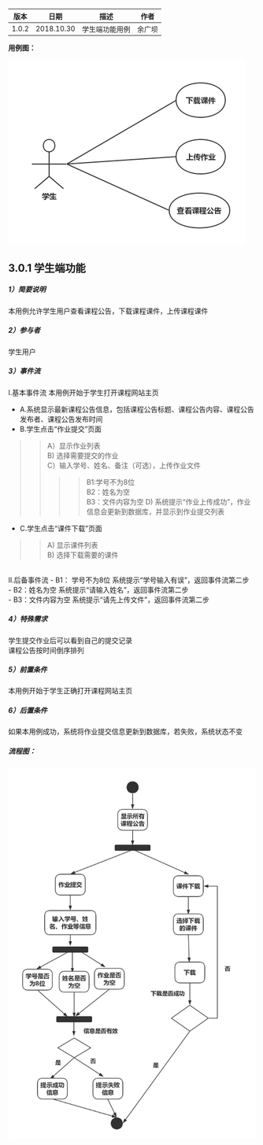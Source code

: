 | 版本  | 日期       | 描述            | 作者   |
| ----- | ---------- | --------------- | ------ |
| 1.0.2 | 2018.10.30 | 学生端功能用例 | 余广坝 |

**用例图：**

![学生端功能用例图](img_use_case/student.png)


## 3.0.1 学生端功能
##### 1）简要说明
本用例允许学生用户查看课程公告，下载课程课件，上传课程课件

##### 2）参与者
学生用户

##### 3）事件流
I.基本事件流
本用例开始于学生打开课程网站主页
- A.系统显示最新课程公告信息，包括课程公告标题、课程公告内容、课程公告发布者、课程公告发布时间
- B.学生点击“作业提交”页面
>> A）显示作业列表<br>
>> B) 选择需要提交的作业<br>
>> C）输入学号、姓名、备注（可选），上传作业文件
>>>> B1:学号不为8位<br>
>>>> B2：姓名为空<br>
>>>> B3：文件内容为空
>> D) 系统提示“作业上传成功”，作业信息会更新到数据库，并显示到作业提交列表
- C.学生点击“课件下载”页面
>> A) 显示课件列表<br>
>> B) 选择下载需要的课件



<br>
II.后备事件流
- B1： 学号不为8位
系统提示“学号输入有误”，返回事件流第二步<br>
- B2：姓名为空
系统提示“请输入姓名”，返回事件流第二步<br>
- B3：文件内容为空
系统提示“请先上传文件”，返回事件流第二步<br>

##### 4）特殊需求
学生提交作业后可以看到自己的提交记录<br>
课程公告按时间倒序排列

##### 5）前置条件
本用例开始于学生正确打开课程网站主页

##### 6）后置条件
如果本用例成功，系统将作业提交信息更新到数据库，若失败，系统状态不变

##### 流程图：

![学生端功能流程图](img_activity/student.png)

